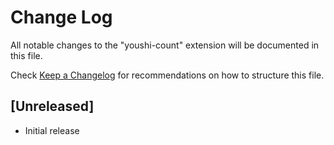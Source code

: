 # Change Log

All notable changes to the "youshi-count" extension will be documented in this file.

Check [Keep a Changelog](http://keepachangelog.com/) for recommendations on how to structure this file.

## [Unreleased]

- Initial release